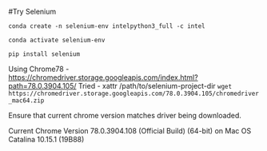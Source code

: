 #Try Selenium

```conda create -n selenium-env intelpython3_full -c intel```

```conda activate selenium-env```

```pip install selenium```

Using Chrome78 - https://chromedriver.storage.googleapis.com/index.html?path=78.0.3904.105/
Tried - xattr /path/to/selenium-project-dir
```wget  https://chromedriver.storage.googleapis.com/78.0.3904.105/chromedriver_mac64.zip```

Ensure that current chrome version matches driver being downloaded.
 
Current Chrome Version 78.0.3904.108 (Official Build) (64-bit) on Mac OS Catalina 10.15.1 (19B88)

